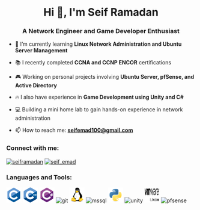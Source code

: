 <h1 align="center">Hi 👋, I'm Seif Ramadan</h1>
<h3 align="center">A Network Engineer and Game Developer Enthusiast</h3>

- 🌱 I’m currently learning **Linux Network Administration and Ubuntu Server Management**
- 📚 I recently completed **CCNA and CCNP ENCOR** certifications
- 🎮 Working on personal projects involving **Ubuntu Server, pfSense, and Active Directory**
- 🔥 I also have experience in **Game Development using Unity and C#**
- 💻 Building a mini home lab to gain hands-on experience in network administration

- 📫 How to reach me: **seifemad100@gmail.com**

<h3 align="left">Connect with me:</h3>
<p align="left">
<a href="https://linkedin.com/in/seif-ramadan-760371233" target="blank"><img align="center" src="https://raw.githubusercontent.com/rahuldkjain/github-profile-readme-generator/master/src/images/icons/Social/linked-in-alt.svg" alt="seiframadan" height="30" width="40" /></a>
<a href="https://codeforces.com/profile/seif_emad" target="blank"><img align="center" src="https://raw.githubusercontent.com/rahuldkjain/github-profile-readme-generator/master/src/images/icons/Social/codeforces.svg" alt="seif_emad" height="30" width="40" /></a>
</p>

<h3 align="left">Languages and Tools:</h3>
<p align="left">
  <img src="https://raw.githubusercontent.com/devicons/devicon/master/icons/c/c-original.svg" alt="c" width="40" height="40"/>
  <img src="https://raw.githubusercontent.com/devicons/devicon/master/icons/cplusplus/cplusplus-original.svg" alt="cplusplus" width="40" height="40"/>
  <img src="https://raw.githubusercontent.com/devicons/devicon/master/icons/csharp/csharp-original.svg" alt="csharp" width="40" height="40"/>
  <img src="https://www.vectorlogo.zone/logos/git-scm/git-scm-icon.svg" alt="git" width="40" height="40"/>
  <img src="https://raw.githubusercontent.com/devicons/devicon/master/icons/linux/linux-original.svg" alt="linux" width="40" height="40"/>
  <img src="https://www.svgrepo.com/show/303229/microsoft-sql-server-logo.svg" alt="mssql" width="40" height="40"/>
  <img src="https://raw.githubusercontent.com/devicons/devicon/master/icons/python/python-original.svg" alt="python" width="40" height="40"/>
  <img src="https://www.vectorlogo.zone/logos/unity3d/unity3d-icon.svg" alt="unity" width="40" height="40"/>
  <img src="https://github.com/cncf/landscape/blob/master/hosted_logos/vmware.svg" alt="vmware" width="40" height="40"/>
  <img src="https://github.com/simple-icons/simple-icons/blob/master/icons/pfsense.svg" alt="pfsense" width="40" height="40"/>
</p>
